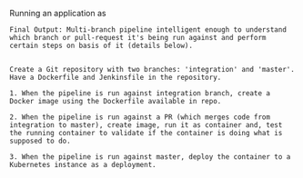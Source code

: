 Running an application as

	Final Output: Multi-branch pipeline intelligent enough to understand which branch or pull-request it's being run against and perform certain steps on basis of it (details below).


	Create a Git repository with two branches: 'integration' and 'master'. Have a Dockerfile and Jenkinsfile in the repository.

	1. When the pipeline is run against integration branch, create a Docker image using the Dockerfile available in repo.

	2. When the pipeline is run against a PR (which merges code from integration to master), create image, run it as container and, test the running container to validate if the container is doing what is supposed to do.

	3. When the pipeline is run against master, deploy the container to a Kubernetes instance as a deployment.
